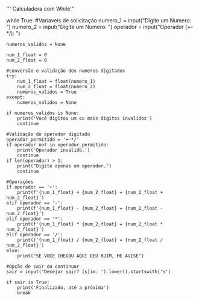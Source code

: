 ''' Calculadora com While'''

while True:
    #Variaveis de solicitação
    numero_1 = input("Digite um Numero: ")
    numero_2 = input("Digite um Numero: ")
    operador = input("Operador (+-*/): ")

    numeros_validos = None

    num_1_float = 0
    num_2_float = 0

    #conversão e validação dos numeros digitados
    try:
        num_1_float = float(numero_1)
        num_2_float = float(numero_2)
        numeros_validos = True
    except:
        numeros_validos = None

    if numeros_validos is None:
        print('Você digitou um ou mais digitos invalidos')
        continue

    #Validação do operador digitado
    operador_permitido = '+-*/'
    if operador not in operador_permitido:
        print('Operador invalido.')
        continue
    if len(operador) > 1:
        print("Digite apenas um operador.")
        continue 

    #Operações 
    if operador == '+':
        print(f'{num_1_float} + {num_2_float} = {num_2_float + num_2_float}')
    elif operador == '-':
        print(f'{num_1_float} - {num_2_float} = {num_2_float - num_2_float}') 
    elif operador == '*':
        print(f'{num_1_float} * {num_2_float} = {num_2_float * num_2_float}')
    elif operador == '/':
        print(f'{num_1_float} / {num_2_float} = {num_2_float / num_2_float}')
    else:
        print("SE VOCE CHEGOU AQUI DEU RUIM, ME AVISE")

    #Opção de sair ou continuar
    sair = input('Desejar sair? [s]im: ').lower().startswith('s')

    if sair is True:
        print('Finalizado, até a próxima')
        break


